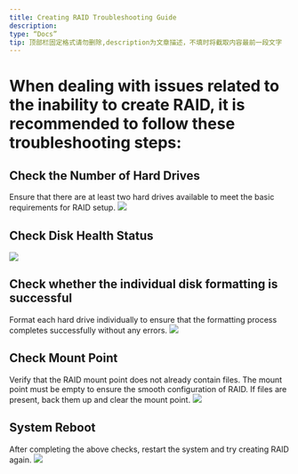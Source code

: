 ```yaml
---
title: Creating RAID Troubleshooting Guide
description:
type: “Docs”
tip: 顶部栏固定格式请勿删除,description为文章描述，不填时将截取内容最前一段文字
---
```

# When dealing with issues related to the inability to create RAID, it is recommended to follow these troubleshooting steps:

## Check the Number of Hard Drives
Ensure that there are at least two hard drives available to meet the basic requirements for RAID setup.
![](https://manage.icewhale.io/api/static/docs/1722484339854_image.png)
## Check Disk Health Status
![](https://manage.icewhale.io/api/static/docs/1722484363590_image.png)
## Check whether the individual disk formatting is successful
Format each hard drive individually to ensure that the formatting process completes successfully without any errors.
![](https://manage.icewhale.io/api/static/docs/1722484386621_image.png)
## Check Mount Point
Verify that the RAID mount point does not already contain files. The mount point must be empty to ensure the smooth configuration of RAID. If files are present, back them up and clear the mount point.
![](https://manage.icewhale.io/api/static/docs/1722484409099_image.png)
## System Reboot
After completing the above checks, restart the system and try creating RAID again.
![](https://manage.icewhale.io/api/static/docs/1722484430867_image.png)
